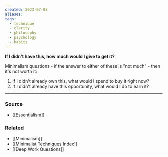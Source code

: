 ```yaml
---
created: 2023-07-08
aliases: 
tags:
  - technique
  - clarity
  - philosophy
  - psychology
  - habits
---
```

**If I didn't have this, how much would I give to get it?**

Minimalism questions - if the answer to either of these is "not much" - then it's not worth it:

1. If I didn't already own this, what would I spend to buy it right now?
2. If I didn't already have this opportunity, what would I do to earn it?

---
### Source
- [[Essentialism]]

### Related
- [[Minimalism]]
- [[Minimalist Techniques Index]]
- [[Deep Work Questions]]